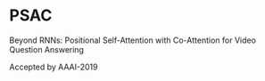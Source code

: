 # PSAC
Beyond RNNs: Positional Self-Attention with Co-Attention for Video Question Answering

Accepted by AAAI-2019
